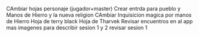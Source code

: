 CAmbiar hojas personaje (jugador+master)
Crear entrda para pueblo y Manos de Hierro y la nueva religion
CAmbiar Inquisicion magica por manos de Hierro
Hoja de terry black
Hoja de Tharvek
Revisar encuentros en al app
mas imagenes para describir sesion 1 y 2
revisar sesion 1


